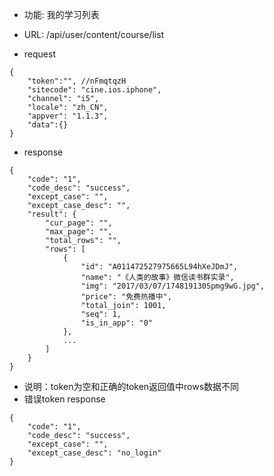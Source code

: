 * 功能: 我的学习列表

* URL: /api/user/content/course/list

* request
```
{
    "token":"", //nFmqtqzH
    "sitecode": "cine.ios.iphone",
    "channel": "i5", 
    "locale": "zh_CN",
    "appver": "1.1.3",
    "data":{}
}
```

* response
```
{
    "code": "1",
    "code_desc": "success",
    "except_case": "",
    "except_case_desc": "",
    "result": {
        "cur_page": "",
        "max_page": "",
        "total_rows": "",
        "rows": [
            {
                "id": "A011472527975665L94hXeJDmJ",
                "name": "《人类的故事》微信读书群实录",
                "img": "2017/03/07/174819130Spmg9wG.jpg",
                "price": "免费热播中",
                "total_join": 1001,
                "seq": 1,
                "is_in_app": "0"
            },
            ...
        ]
    }
}
```
* 说明：token为空和正确的token返回值中rows数据不同 
* 错误token response
```
{
    "code": "1",
    "code_desc": "success",
    "except_case": "",
    "except_case_desc": "no_login"
}
```
